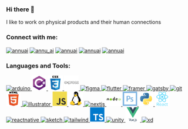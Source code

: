 <!--
**annuai/annuai** is a ✨ _special_ ✨ repository because its `README.md` (this file) appears on your GitHub profile.

Here are some ideas to get you started:

- 🔭 I’m currently working on ...
- 🌱 I’m currently learning ...
- 👯 I’m looking to collaborate on ...
- 🤔 I’m looking for help with ...
- 💬 Ask me about ...
- 📫 How to reach me: ...
- 😄 Pronouns: ...
- ⚡ Fun fact: ...
-->

<!-- <h1>Hi there👋, I'm Annuai</h1> -->
### Hi there 👋
<p>I like to work on physical products and their human connections</p>

<h3 align="left">Connect with me:</h3>

<p align="left">
<a href="https://dev.to/annuai" target="blank"><img align="center" src="https://raw.githubusercontent.com/rahuldkjain/github-profile-readme-generator/master/src/images/icons/Social/devto.svg" alt="annuai" height="30" width="40" /></a>
<a href="https://twitter.com/annu_ai" target="blank"><img align="center" src="https://raw.githubusercontent.com/rahuldkjain/github-profile-readme-generator/master/src/images/icons/Social/twitter.svg" alt="annu_ai" height="30" width="40" /></a>
<a href="https://linkedin.com/in/annuai" target="blank"><img align="center" src="https://raw.githubusercontent.com/rahuldkjain/github-profile-readme-generator/master/src/images/icons/Social/linked-in-alt.svg" alt="annuai" height="30" width="40" /></a>
<a href="https://fb.com/annuai" target="blank"><img align="center" src="https://raw.githubusercontent.com/rahuldkjain/github-profile-readme-generator/master/src/images/icons/Social/facebook.svg" alt="annuai" height="30" width="40" /></a>
<a href="https://instagram.com/annuai" target="blank"><img align="center" src="https://raw.githubusercontent.com/rahuldkjain/github-profile-readme-generator/master/src/images/icons/Social/instagram.svg" alt="annuai" height="30" width="40" /></a>
</p>

<h3 align="left">Languages and Tools:</h3>
<p align="left"> <a href="https://www.arduino.cc/" target="_blank" rel="noreferrer"> <img src="https://cdn.worldvectorlogo.com/logos/arduino-1.svg" alt="arduino" width="40" height="40"/> </a> <a href="https://www.w3schools.com/cs/" target="_blank" rel="noreferrer"> <img src="https://raw.githubusercontent.com/devicons/devicon/master/icons/csharp/csharp-original.svg" alt="csharp" width="40" height="40"/> </a> <a href="https://www.w3schools.com/css/" target="_blank" rel="noreferrer"> <img src="https://raw.githubusercontent.com/devicons/devicon/master/icons/css3/css3-original-wordmark.svg" alt="css3" width="40" height="40"/> </a> <a href="https://expressjs.com" target="_blank" rel="noreferrer"> <img src="https://raw.githubusercontent.com/devicons/devicon/master/icons/express/express-original-wordmark.svg" alt="express" width="40" height="40"/> </a> <a href="https://www.figma.com/" target="_blank" rel="noreferrer"> <img src="https://www.vectorlogo.zone/logos/figma/figma-icon.svg" alt="figma" width="40" height="40"/> </a> <a href="https://flutter.dev" target="_blank" rel="noreferrer"> <img src="https://www.vectorlogo.zone/logos/flutterio/flutterio-icon.svg" alt="flutter" width="40" height="40"/> </a> <a href="https://www.framer.com/" target="_blank" rel="noreferrer"> <img src="https://www.vectorlogo.zone/logos/framer/framer-icon.svg" alt="framer" width="40" height="40"/> </a> <a href="https://www.gatsbyjs.com/" target="_blank" rel="noreferrer"> <img src="https://www.vectorlogo.zone/logos/gatsbyjs/gatsbyjs-icon.svg" alt="gatsby" width="40" height="40"/> </a> <a href="https://git-scm.com/" target="_blank" rel="noreferrer"> <img src="https://www.vectorlogo.zone/logos/git-scm/git-scm-icon.svg" alt="git" width="40" height="40"/> </a> <a href="https://www.w3.org/html/" target="_blank" rel="noreferrer"> <img src="https://raw.githubusercontent.com/devicons/devicon/master/icons/html5/html5-original-wordmark.svg" alt="html5" width="40" height="40"/> </a> <a href="https://www.adobe.com/in/products/illustrator.html" target="_blank" rel="noreferrer"> <img src="https://www.vectorlogo.zone/logos/adobe_illustrator/adobe_illustrator-icon.svg" alt="illustrator" width="40" height="40"/> </a> <a href="https://developer.mozilla.org/en-US/docs/Web/JavaScript" target="_blank" rel="noreferrer"> <img src="https://raw.githubusercontent.com/devicons/devicon/master/icons/javascript/javascript-original.svg" alt="javascript" width="40" height="40"/> </a> <a href="https://www.linux.org/" target="_blank" rel="noreferrer"> <img src="https://raw.githubusercontent.com/devicons/devicon/master/icons/linux/linux-original.svg" alt="linux" width="40" height="40"/> </a> <a href="https://nextjs.org/" target="_blank" rel="noreferrer"> <img src="https://cdn.worldvectorlogo.com/logos/nextjs-2.svg" alt="nextjs" width="40" height="40"/> </a> <a href="https://nodejs.org" target="_blank" rel="noreferrer"> <img src="https://raw.githubusercontent.com/devicons/devicon/master/icons/nodejs/nodejs-original-wordmark.svg" alt="nodejs" width="40" height="40"/> </a> <a href="https://www.photoshop.com/en" target="_blank" rel="noreferrer"> <img src="https://raw.githubusercontent.com/devicons/devicon/master/icons/photoshop/photoshop-line.svg" alt="photoshop" width="40" height="40"/> </a> <a href="https://www.python.org" target="_blank" rel="noreferrer"> <img src="https://raw.githubusercontent.com/devicons/devicon/master/icons/python/python-original.svg" alt="python" width="40" height="40"/> </a> <a href="https://reactjs.org/" target="_blank" rel="noreferrer"> <img src="https://raw.githubusercontent.com/devicons/devicon/master/icons/react/react-original-wordmark.svg" alt="react" width="40" height="40"/> </a> <a href="https://reactnative.dev/" target="_blank" rel="noreferrer"> <img src="https://reactnative.dev/img/header_logo.svg" alt="reactnative" width="40" height="40"/> </a> <a href="https://www.sketch.com/" target="_blank" rel="noreferrer"> <img src="https://www.vectorlogo.zone/logos/sketchapp/sketchapp-icon.svg" alt="sketch" width="40" height="40"/> </a> <a href="https://tailwindcss.com/" target="_blank" rel="noreferrer"> <img src="https://www.vectorlogo.zone/logos/tailwindcss/tailwindcss-icon.svg" alt="tailwind" width="40" height="40"/> </a> <a href="https://www.typescriptlang.org/" target="_blank" rel="noreferrer"> <img src="https://raw.githubusercontent.com/devicons/devicon/master/icons/typescript/typescript-original.svg" alt="typescript" width="40" height="40"/> </a> <a href="https://unity.com/" target="_blank" rel="noreferrer"> <img src="https://www.vectorlogo.zone/logos/unity3d/unity3d-icon.svg" alt="unity" width="40" height="40"/> </a> <a href="https://vuejs.org/" target="_blank" rel="noreferrer"> <img src="https://raw.githubusercontent.com/devicons/devicon/master/icons/vuejs/vuejs-original-wordmark.svg" alt="vuejs" width="40" height="40"/> </a> <a href="https://www.adobe.com/products/xd.html" target="_blank" rel="noreferrer"> <img src="https://cdn.worldvectorlogo.com/logos/adobe-xd.svg" alt="xd" width="40" height="40"/> </a> </p>



<!-- MARKDOWN LINKS & IMAGES -->
<!-- https://www.markdownguide.org/basic-syntax/#reference-style-links -->
[Facebook]: https://img.shields.io/badge/facebook-1876d2?style=for-the-badge&logo=facebook&logoColor=white
[LinkedIn]: https://img.shields.io/badge/linkedin-1876d2?style=for-the-badge&logo=linkedin&logoColor=white
[Twitter]: https://img.shields.io/badge/twitter-09a9f3?style=for-the-badge&logo=twitter&logoColor=white

[CSS3]: https://img.shields.io/badge/css3-1772b6?style=for-the-badge&logo=css3&logoColor=white
[Sketch]: https://img.shields.io/badge/sketch-feae00?style=for-the-badge&logo=sketch&logoColor=black
[Unity]: https://img.shields.io/badge/unity-000000?style=for-the-badge&logo=unity&logoColor=white
[Arduino]: https://img.shields.io/badge/Arduino-0b9ba1?style=for-the-badge&logo=arduino&logoColor=white
[Dev.to]: https://img.shields.io/badge/dev.to-1876d2?style=for-the-badge&logo=dev.to&logoColor=white
[Typescript]: https://img.shields.io/badge/typescript-007acc?style=for-the-badge&logo=typescript&logoColor=white
[Tailwind]: https://img.shields.io/badge/tailwind-38bdf9?style=for-the-badge&logo=tailwindcss&logoColor=white
[AdobeXD]: https://img.shields.io/badge/adobe%20xd-460035?style=for-the-badge&logo=adobexd&logoColor=f75eee
[Figma]: https://img.shields.io/badge/figma-1d1d1d?style=for-the-badge&logo=figma&logoColor=white
[ExpressJS]: https://img.shields.io/badge/express.js-1d1d1d?style=for-the-badge&logo=express&logoColor=white
[Git]: https://img.shields.io/badge/git-f13c2d?style=for-the-badge&logo=git&logoColor=white
[Photoshop]: https://img.shields.io/badge/Photoshop-001d34?style=for-the-badge&logo=adobephotoshop&logoColor=30a2f8
[Illustrator]: https://img.shields.io/badge/Illustrator-261300?style=for-the-badge&logo=adobeillustrator&logoColor=ff7c01
[Javascript]: https://img.shields.io/badge/Javascript-efdb50?style=for-the-badge&logo=javascript&logoColor=black
[Node.JS]: https://img.shields.io/badge/Node.JS-44463b?style=for-the-badge&logo=node.js&logoColor=8bbf3d
[Python]: https://img.shields.io/badge/python-f7c63d?style=for-the-badge&logo=python&logoColor=3575a9
[React]: https://img.shields.io/badge/react-61dbfb?style=for-the-badge&logo=react&logoColor=black
[HTML5]: https://img.shields.io/badge/html5-000000?style=for-the-badge&logo=html5&logoColor=e44d27
[Framer]: https://img.shields.io/badge/framer-000000?style=for-the-badge&logo=framer&logoColor=08a2ff
[Flutter]: https://img.shields.io/badge/flutter-02b1ef?style=for-the-badge&logo=flutter&logoColor=white
[Linux]: https://img.shields.io/badge/linux-ffd133?style=for-the-badge&logo=linux&logoColor=000000
[Gatsby]: https://img.shields.io/badge/gatsby.js-623194?style=for-the-badge&logo=gatsby&logoColor=white
[RaspberryPi]: https://img.shields.io/badge/raspberry%20pi-b60f40?style=for-the-badge&logo=raspberrypi&logoColor=white

[contributors-shield]: https://img.shields.io/github/contributors/othneildrew/Best-README-Template.svg?style=for-the-badge
[contributors-url]: https://github.com/othneildrew/Best-README-Template/graphs/contributors
[forks-shield]: https://img.shields.io/github/forks/othneildrew/Best-README-Template.svg?style=for-the-badge
[forks-url]: https://github.com/othneildrew/Best-README-Template/network/members
[stars-shield]: https://img.shields.io/github/stars/othneildrew/Best-README-Template.svg?style=for-the-badge
[stars-url]: https://github.com/othneildrew/Best-README-Template/stargazers
[issues-shield]: https://img.shields.io/github/issues/othneildrew/Best-README-Template.svg?style=for-the-badge
[issues-url]: https://github.com/othneildrew/Best-README-Template/issues
[license-shield]: https://img.shields.io/github/license/othneildrew/Best-README-Template.svg?style=for-the-badge
[license-url]: https://github.com/othneildrew/Best-README-Template/blob/master/LICENSE.txt
[linkedin-shield]: https://img.shields.io/badge/-LinkedIn-black.svg?style=for-the-badge&logo=linkedin&colorB=555
[linkedin-url]: https://linkedin.com/in/othneildrew
[product-screenshot]: images/screenshot.png
[Next.js]: https://img.shields.io/badge/next.js-000000?style=for-the-badge&logo=nextdotjs&logoColor=white
[Next-url]: https://nextjs.org/
[React.js]: https://img.shields.io/badge/React-20232A?style=for-the-badge&logo=react&logoColor=61DAFB
[React-url]: https://reactjs.org/
[Vue.js]: https://img.shields.io/badge/Vue.js-35495E?style=for-the-badge&logo=vuedotjs&logoColor=4FC08D
[Vue-url]: https://vuejs.org/
[Angular.io]: https://img.shields.io/badge/Angular-DD0031?style=for-the-badge&logo=angular&logoColor=white
[Angular-url]: https://angular.io/
[Svelte.dev]: https://img.shields.io/badge/Svelte-4A4A55?style=for-the-badge&logo=svelte&logoColor=FF3E00
[Svelte-url]: https://svelte.dev/
[Laravel.com]: https://img.shields.io/badge/Laravel-FF2D20?style=for-the-badge&logo=laravel&logoColor=white
[Laravel-url]: https://laravel.com
[Bootstrap.com]: https://img.shields.io/badge/Bootstrap-563D7C?style=for-the-badge&logo=bootstrap&logoColor=white
[Bootstrap-url]: https://getbootstrap.com
[JQuery.com]: https://img.shields.io/badge/jQuery-0769AD?style=for-the-badge&logo=jquery&logoColor=white
[JQuery-url]: https://jquery.com 


<!-- [![Vue][Vue.js]][Vue-url]
[![Angular][Angular.io]][Angular-url]
[![Svelte][Svelte.dev]][Svelte-url]
[![Laravel][Laravel.com]][Laravel-url] -->
<!-- 
![Figma][Figma]
![Sketch][Sketch]
![AdobeXD][AdobeXD]
![Illustrator][Illustrator]
![Photoshop][Photoshop]
![Framer][Framer]

[![React][React.js]][React-url]
![Flutter][Flutter]
![Unity][Unity]
![Javascript][Javascript]
![Typescript][Typescript]
![Node.JS][Node.JS]
![Python][Python]
![HTML5][HTML5]
![CSS3][CSS3]

[![Next][Next.js]][Next-url]
![ExpressJS][ExpressJS]
![Gatsby][Gatsby]
[![JQuery][JQuery.com]][JQuery-url]
![Tailwind][Tailwind]
[![Bootstrap][Bootstrap.com]][Bootstrap-url]

![Linux][Linux]
![Git][Git]

![Arduino][Arduino]
![RaspberryPi][RaspberryPi]

[![Dev.to][Dev.to]](https://shields.io/http:// "![Dev.to][Dev.to]") -->